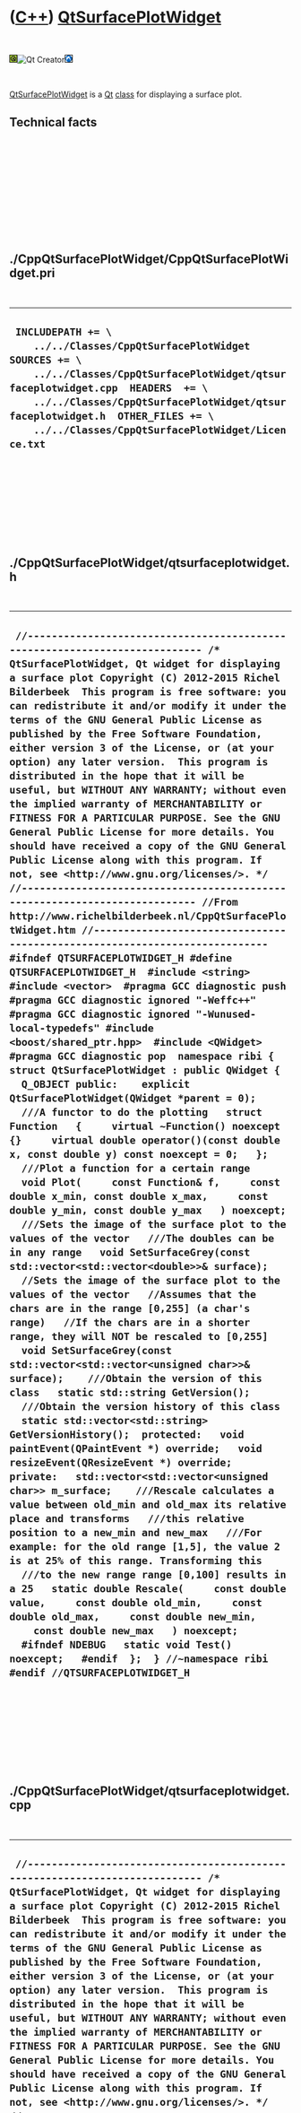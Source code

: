 



 

 

 

 

 

([C++](Cpp.htm)) [QtSurfacePlotWidget](CppQtSurfacePlotWidget.htm)
==================================================================

 

![Qt](PicQt.png)![Qt
Creator](PicQtCreator.png)![Lubuntu](PicLubuntu.png)

 

[QtSurfacePlotWidget](CppQtSurfacePlotWidget.htm) is a [Qt](CppQt.htm)
[class](CppClass.htm) for displaying a surface plot.

Technical facts
---------------

 

 

 

 

 

 

./CppQtSurfacePlotWidget/CppQtSurfacePlotWidget.pri
---------------------------------------------------

 

  --------------------------------------------------------------------------------------------------------------------------------------------------------------------------------------------------------------------------------------------------------------------------------------------------
  ` INCLUDEPATH += \     ../../Classes/CppQtSurfacePlotWidget  SOURCES += \     ../../Classes/CppQtSurfacePlotWidget/qtsurfaceplotwidget.cpp  HEADERS  += \     ../../Classes/CppQtSurfacePlotWidget/qtsurfaceplotwidget.h  OTHER_FILES += \     ../../Classes/CppQtSurfacePlotWidget/Licence.txt`
  --------------------------------------------------------------------------------------------------------------------------------------------------------------------------------------------------------------------------------------------------------------------------------------------------

 

 

 

 

 

./CppQtSurfacePlotWidget/qtsurfaceplotwidget.h
----------------------------------------------

 

  ---------------------------------------------------------------------------------------------------------------------------------------------------------------------------------------------------------------------------------------------------------------------------------------------------------------------------------------------------------------------------------------------------------------------------------------------------------------------------------------------------------------------------------------------------------------------------------------------------------------------------------------------------------------------------------------------------------------------------------------------------------------------------------------------------------------------------------------------------------------------------------------------------------------------------------------------------------------------------------------------------------------------------------------------------------------------------------------------------------------------------------------------------------------------------------------------------------------------------------------------------------------------------------------------------------------------------------------------------------------------------------------------------------------------------------------------------------------------------------------------------------------------------------------------------------------------------------------------------------------------------------------------------------------------------------------------------------------------------------------------------------------------------------------------------------------------------------------------------------------------------------------------------------------------------------------------------------------------------------------------------------------------------------------------------------------------------------------------------------------------------------------------------------------------------------------------------------------------------------------------------------------------------------------------------------------------------------------------------------------------------------------------------------------------------------------------------------------------------------------------------------------------------------------------------------------------------------------------------------------------------------------------------------------------------------------------------------------------------------------------------------------------------------------------------------------------------------------------------------------------------------------------------------------------------------------------------------------------------------------------------------------------------------------------------------------------------------------------------------------------------------------------------------------------------------------------------------------------------------------------------------------------------------------------------------------------------------------------
  ` //--------------------------------------------------------------------------- /* QtSurfacePlotWidget, Qt widget for displaying a surface plot Copyright (C) 2012-2015 Richel Bilderbeek  This program is free software: you can redistribute it and/or modify it under the terms of the GNU General Public License as published by the Free Software Foundation, either version 3 of the License, or (at your option) any later version.  This program is distributed in the hope that it will be useful, but WITHOUT ANY WARRANTY; without even the implied warranty of MERCHANTABILITY or FITNESS FOR A PARTICULAR PURPOSE. See the GNU General Public License for more details. You should have received a copy of the GNU General Public License along with this program. If not, see <http://www.gnu.org/licenses/>. */ //--------------------------------------------------------------------------- //From http://www.richelbilderbeek.nl/CppQtSurfacePlotWidget.htm //--------------------------------------------------------------------------- #ifndef QTSURFACEPLOTWIDGET_H #define QTSURFACEPLOTWIDGET_H  #include <string> #include <vector>  #pragma GCC diagnostic push #pragma GCC diagnostic ignored "-Weffc++" #pragma GCC diagnostic ignored "-Wunused-local-typedefs" #include <boost/shared_ptr.hpp>  #include <QWidget> #pragma GCC diagnostic pop  namespace ribi {  struct QtSurfacePlotWidget : public QWidget {   Q_OBJECT public:    explicit QtSurfacePlotWidget(QWidget *parent = 0);    ///A functor to do the plotting   struct Function   {     virtual ~Function() noexcept {}     virtual double operator()(const double x, const double y) const noexcept = 0;   };    ///Plot a function for a certain range   void Plot(     const Function& f,     const double x_min, const double x_max,     const double y_min, const double y_max   ) noexcept;    ///Sets the image of the surface plot to the values of the vector   ///The doubles can be in any range   void SetSurfaceGrey(const std::vector<std::vector<double>>& surface);    //Sets the image of the surface plot to the values of the vector   //Assumes that the chars are in the range [0,255] (a char's range)   //If the chars are in a shorter range, they will NOT be rescaled to [0,255]   void SetSurfaceGrey(const std::vector<std::vector<unsigned char>>& surface);    ///Obtain the version of this class   static std::string GetVersion();    ///Obtain the version history of this class   static std::vector<std::string> GetVersionHistory();  protected:   void paintEvent(QPaintEvent *) override;   void resizeEvent(QResizeEvent *) override;  private:   std::vector<std::vector<unsigned char>> m_surface;    ///Rescale calculates a value between old_min and old_max its relative place and transforms   ///this relative position to a new_min and new_max   ///For example: for the old range [1,5], the value 2 is at 25% of this range. Transforming this   ///to the new range range [0,100] results in a 25   static double Rescale(     const double value,     const double old_min,     const double old_max,     const double new_min,     const double new_max   ) noexcept;    #ifndef NDEBUG   static void Test() noexcept;   #endif  };  } //~namespace ribi  #endif //QTSURFACEPLOTWIDGET_H`
  ---------------------------------------------------------------------------------------------------------------------------------------------------------------------------------------------------------------------------------------------------------------------------------------------------------------------------------------------------------------------------------------------------------------------------------------------------------------------------------------------------------------------------------------------------------------------------------------------------------------------------------------------------------------------------------------------------------------------------------------------------------------------------------------------------------------------------------------------------------------------------------------------------------------------------------------------------------------------------------------------------------------------------------------------------------------------------------------------------------------------------------------------------------------------------------------------------------------------------------------------------------------------------------------------------------------------------------------------------------------------------------------------------------------------------------------------------------------------------------------------------------------------------------------------------------------------------------------------------------------------------------------------------------------------------------------------------------------------------------------------------------------------------------------------------------------------------------------------------------------------------------------------------------------------------------------------------------------------------------------------------------------------------------------------------------------------------------------------------------------------------------------------------------------------------------------------------------------------------------------------------------------------------------------------------------------------------------------------------------------------------------------------------------------------------------------------------------------------------------------------------------------------------------------------------------------------------------------------------------------------------------------------------------------------------------------------------------------------------------------------------------------------------------------------------------------------------------------------------------------------------------------------------------------------------------------------------------------------------------------------------------------------------------------------------------------------------------------------------------------------------------------------------------------------------------------------------------------------------------------------------------------------------------------------------------------------------------------------

 

 

 

 

 

./CppQtSurfacePlotWidget/qtsurfaceplotwidget.cpp
------------------------------------------------

 

  -----------------------------------------------------------------------------------------------------------------------------------------------------------------------------------------------------------------------------------------------------------------------------------------------------------------------------------------------------------------------------------------------------------------------------------------------------------------------------------------------------------------------------------------------------------------------------------------------------------------------------------------------------------------------------------------------------------------------------------------------------------------------------------------------------------------------------------------------------------------------------------------------------------------------------------------------------------------------------------------------------------------------------------------------------------------------------------------------------------------------------------------------------------------------------------------------------------------------------------------------------------------------------------------------------------------------------------------------------------------------------------------------------------------------------------------------------------------------------------------------------------------------------------------------------------------------------------------------------------------------------------------------------------------------------------------------------------------------------------------------------------------------------------------------------------------------------------------------------------------------------------------------------------------------------------------------------------------------------------------------------------------------------------------------------------------------------------------------------------------------------------------------------------------------------------------------------------------------------------------------------------------------------------------------------------------------------------------------------------------------------------------------------------------------------------------------------------------------------------------------------------------------------------------------------------------------------------------------------------------------------------------------------------------------------------------------------------------------------------------------------------------------------------------------------------------------------------------------------------------------------------------------------------------------------------------------------------------------------------------------------------------------------------------------------------------------------------------------------------------------------------------------------------------------------------------------------------------------------------------------------------------------------------------------------------------------------------------------------------------------------------------------------------------------------------------------------------------------------------------------------------------------------------------------------------------------------------------------------------------------------------------------------------------------------------------------------------------------------------------------------------------------------------------------------------------------------------------------------------------------------------------------------------------------------------------------------------------------------------------------------------------------------------------------------------------------------------------------------------------------------------------------------------------------------------------------------------------------------------------------------------------------------------------------------------------------------------------------------------------------------------------------------------------------------------------------------------------------------------------------------------------------------------------------------------------------------------------------------------------------------------------------------------------------------------------------------------------------------------------------------------------------------------------------------------------------------------------------------------------------------------------------------------------------------------------------------------------------------------------------------------------------------------------------------------------------------------------------------------------------------------------------------------------------------------------------------------------------------------------------------------------------------------------------------------------------------------------------------------------------------------------------------------------------------------------------------------------------------------------------------------------------------------------------------------------------------------------------------------------------------------------------------------------------------------------------------------------------------------------------------------------------------------------------------------------------------------------------------------------------------------------------------------------------------------------------------------------------------------------------------------------------------------------------------------------------------------------------------------------------------------------------------------------------------------------------------------------------------------------------------------------------------------------------------------------------------------------------------------------------------------------------------------------------------------------------------------------------------------------------------------------------------------------------------------------------------------------------------------------------------------
  ` //--------------------------------------------------------------------------- /* QtSurfacePlotWidget, Qt widget for displaying a surface plot Copyright (C) 2012-2015 Richel Bilderbeek  This program is free software: you can redistribute it and/or modify it under the terms of the GNU General Public License as published by the Free Software Foundation, either version 3 of the License, or (at your option) any later version.  This program is distributed in the hope that it will be useful, but WITHOUT ANY WARRANTY; without even the implied warranty of MERCHANTABILITY or FITNESS FOR A PARTICULAR PURPOSE. See the GNU General Public License for more details. You should have received a copy of the GNU General Public License along with this program. If not, see <http://www.gnu.org/licenses/>. */ //--------------------------------------------------------------------------- //From http://www.richelbilderbeek.nl/CppQtSurfacePlotWidget.htm //--------------------------------------------------------------------------- #include <algorithm> #include <cassert> #include <vector>  #pragma GCC diagnostic push #pragma GCC diagnostic ignored "-Weffc++" #pragma GCC diagnostic ignored "-Wunused-local-typedefs" #pragma GCC diagnostic ignored "-Wunused-but-set-parameter" #include <QPainter>  #include "testtimer.h" #include "qtsurfaceplotwidget.h" #include "trace.h" #pragma GCC diagnostic pop  ribi::QtSurfacePlotWidget::QtSurfacePlotWidget(QWidget *parent)   : QWidget(parent),     m_surface{} {   #ifndef NDEBUG   Test();   #endif    std::vector<std::vector<unsigned char>> v(128,std::vector<unsigned char>(128));   for(int y=0; y!=128; ++y)   {     for (int x=0; x!=128; ++x)     {       v[y][x] = x + y;     }   }   SetSurfaceGrey(v); }  std::string ribi::QtSurfacePlotWidget::GetVersion() {   return "1.1"; }  std::vector<std::string> ribi::QtSurfacePlotWidget::GetVersionHistory() {   return {     "2012-07-14: version 1.0: initial version",     "2014-07-08: version 1.1: added use of Function functor"   }; }  void ribi::QtSurfacePlotWidget::paintEvent(QPaintEvent *) {   QPainter painter(this);   assert(!m_surface.empty());   const int maxy = m_surface.size();   assert(maxy > 0);   const int maxx = m_surface[0].size();   assert(maxx > 0);   QImage image (maxx,maxy,QImage::Format::Format_RGB32);    for (int y=0; y!=maxy; ++y)   {     std::vector<unsigned char>& line = m_surface[y];     for (int x=0; x!=maxx; ++x)     {       assert(x < static_cast<int>(line.size()));       const unsigned char grey = line[x];       image.setPixel(x,y,qRgb(grey,grey,grey));     }   }   painter.drawPixmap(0,0,this->width(),this->height(),QPixmap::fromImage(image));  }   void ribi::QtSurfacePlotWidget::Plot(   const Function& f,   const double x_min, const double x_max,   const double y_min, const double y_max ) noexcept {   assert(x_min < x_max);   assert(y_min < y_max);   //Evaluate the function in a 2D std::vector   const int n_rows = height();   const int n_cols = width();   std::vector<std::vector<double>> v(n_rows,std::vector<double>(n_cols,0.0));   const double n_rows_d = static_cast<double>(n_rows);   const double n_cols_d = static_cast<double>(n_cols);    for (int y = 0; y!=n_rows; ++y)   {     const double yD = static_cast<double>(y);     const double y_scaled = Rescale(yD,0.0,n_rows_d,y_min,y_max);     for (int x = 0; x!=n_cols; ++x)     {       const double xD = static_cast<double>(x);       const double x_scaled = Rescale(xD,0.0,n_cols_d,x_min,x_max);       const double z = f(x_scaled,y_scaled);       v[y][x] = z;     }   }   //Plot the 2D std::vector   SetSurfaceGrey(v); }   double ribi::QtSurfacePlotWidget::Rescale(   const double value,   const double old_min,   const double old_max,   const double new_min,   const double new_max) noexcept {   assert(value >= old_min);   assert(value <= old_max);   const double old_distance = old_max - old_min;   //At which relative distance is value on old_min to old_max ?   const double distance = (value - old_min) / old_distance;   assert(distance >= 0.0);   assert(distance <= 1.0);   const double new_distance = new_max - new_min;   const double new_value = new_min + (distance * new_distance);   assert(new_value >= new_min);   assert(new_value <= new_max);   return new_value; }  void ribi::QtSurfacePlotWidget::resizeEvent(QResizeEvent *) {   this->repaint(); }  void ribi::QtSurfacePlotWidget::SetSurfaceGrey(const std::vector<std::vector<double>>& v) {   //Get the size   const int maxx = v[0].size();   const int maxy = v.size();   //Minimum and maximum are not given, so these need to be calculated   double min_val = *(std::min_element(v[0].begin(),v[0].end()));   double max_val = *(std::max_element(v[0].begin(),v[0].end()));   for (int y=1; y!=maxy; ++y) //1, because 0 gets know the lines above   {     const double local_min_val = *(std::min_element(v[y].begin(),v[y].end()));     const double local_max_val = *(std::max_element(v[y].begin(),v[y].end()));     if (local_min_val < min_val) min_val = local_min_val;     if (local_max_val > max_val) max_val = local_max_val;   }   //Create a black surface of type unsigned char   std::vector<std::vector<unsigned char>> w(maxy,std::vector<unsigned char>(maxx,0));   if (min_val == max_val)   {     //Keep black surface in w black   }   else   {     for (int y=0; y!=maxy; ++y)     {       const std::vector<double>& line_in = v[y];       std::vector<unsigned char>& line_out = w[y];       for (int x=0; x!=maxx; ++x)       {         assert(min_val != max_val);         assert(min_val < max_val);         assert(x < static_cast<int>(line_in.size()));         const double grey_double = (line_in[x] - min_val) / (max_val - min_val);         assert(grey_double >= 0.0 && grey_double <= 1.0);         const unsigned char grey = grey_double * 255.0;         assert(x < static_cast<int>(line_out.size()));         line_out[x] = grey;       }     }   }   SetSurfaceGrey(w); }  void ribi::QtSurfacePlotWidget::SetSurfaceGrey(const std::vector<std::vector<unsigned char>>& surface) {   m_surface = surface;   this->repaint(); }  #ifndef NDEBUG void ribi::QtSurfacePlotWidget::Test() noexcept {   {     static bool is_tested{false};     if (is_tested) return;     is_tested = true;   }   const TestTimer test_timer(__func__,__FILE__,1.0);   assert(Rescale(2.0,1.0,5.0,0.0,100.0) >= 24.9999 && Rescale(2.0,1.0,5.0,0.0,100.0) < 25.0001); } #endif`
  -----------------------------------------------------------------------------------------------------------------------------------------------------------------------------------------------------------------------------------------------------------------------------------------------------------------------------------------------------------------------------------------------------------------------------------------------------------------------------------------------------------------------------------------------------------------------------------------------------------------------------------------------------------------------------------------------------------------------------------------------------------------------------------------------------------------------------------------------------------------------------------------------------------------------------------------------------------------------------------------------------------------------------------------------------------------------------------------------------------------------------------------------------------------------------------------------------------------------------------------------------------------------------------------------------------------------------------------------------------------------------------------------------------------------------------------------------------------------------------------------------------------------------------------------------------------------------------------------------------------------------------------------------------------------------------------------------------------------------------------------------------------------------------------------------------------------------------------------------------------------------------------------------------------------------------------------------------------------------------------------------------------------------------------------------------------------------------------------------------------------------------------------------------------------------------------------------------------------------------------------------------------------------------------------------------------------------------------------------------------------------------------------------------------------------------------------------------------------------------------------------------------------------------------------------------------------------------------------------------------------------------------------------------------------------------------------------------------------------------------------------------------------------------------------------------------------------------------------------------------------------------------------------------------------------------------------------------------------------------------------------------------------------------------------------------------------------------------------------------------------------------------------------------------------------------------------------------------------------------------------------------------------------------------------------------------------------------------------------------------------------------------------------------------------------------------------------------------------------------------------------------------------------------------------------------------------------------------------------------------------------------------------------------------------------------------------------------------------------------------------------------------------------------------------------------------------------------------------------------------------------------------------------------------------------------------------------------------------------------------------------------------------------------------------------------------------------------------------------------------------------------------------------------------------------------------------------------------------------------------------------------------------------------------------------------------------------------------------------------------------------------------------------------------------------------------------------------------------------------------------------------------------------------------------------------------------------------------------------------------------------------------------------------------------------------------------------------------------------------------------------------------------------------------------------------------------------------------------------------------------------------------------------------------------------------------------------------------------------------------------------------------------------------------------------------------------------------------------------------------------------------------------------------------------------------------------------------------------------------------------------------------------------------------------------------------------------------------------------------------------------------------------------------------------------------------------------------------------------------------------------------------------------------------------------------------------------------------------------------------------------------------------------------------------------------------------------------------------------------------------------------------------------------------------------------------------------------------------------------------------------------------------------------------------------------------------------------------------------------------------------------------------------------------------------------------------------------------------------------------------------------------------------------------------------------------------------------------------------------------------------------------------------------------------------------------------------------------------------------------------------------------------------------------------------------------------------------------------------------------------------------------------------------------------------------------------------------------------------------------------------------

 

 

 

 

 





 




This page has been created by the [tool](Tools.htm)
[CodeToHtml](ToolCodeToHtml.htm)

